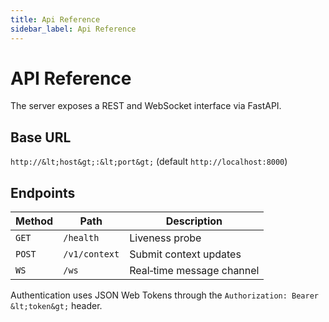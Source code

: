 ```yaml
---
title: Api Reference
sidebar_label: Api Reference
---
```


# API Reference

The server exposes a REST and WebSocket interface via FastAPI.

## Base URL
`http://&lt;host&gt;:&lt;port&gt;` (default `http://localhost:8000`)

## Endpoints
| Method | Path | Description |
| --- | --- | --- |
| `GET` | `/health` | Liveness probe |
| `POST` | `/v1/context` | Submit context updates |
| `WS` | `/ws` | Real‑time message channel |

Authentication uses JSON Web Tokens through the `Authorization: Bearer &lt;token&gt;` header.
